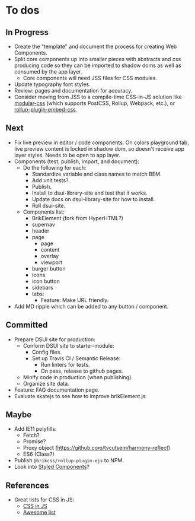 # To dos

## In Progress

- Create the "template" and document the process for creating Web Components.
- Split core components up into smaller pieces with abstracts and css producing code so they can be imported to shadow doms as well as consumed by the app layer.
	- Core components will need JSS files for CSS modules.
- Update typography font styles.
- Review: pages and documentation for accuracy.
- Consider moving from JSS to a compile-time CSS-in-JS solution like [modular-css](https://github.com/tivac/modular-css) (which supports PostCSS, Rollup, Webpack, etc.), or [rollup-plugin-embed-css](https://www.npmjs.com/package/rollup-plugin-embed-css).

## Next

- Fix live preview in editor / code components. On colors playground tab, live preview content is locked in shadow dom, so doesn't receive app layer styles. Needs to be open to app layer.
- Components (test, publish, import, and document):
	- Do the following for each:
		- Standardize variable and class names to match BEM.
		- Add unit tests?
		- Publish.
		- Install to dsui-library-site and test that it works.
		- Update docs on dsui-library-site for how to install.
		- Roll dsui-site.
	- Components list:
		- BrikElement (fork from HyperHTML?)
		- supernav
		- header
		- page
			- page
			- content
			- overlay
			- viewport
		- burger button
		- icons
		- icon button
		- sidebars
		- tabs:
			- Feature: Make URL friendly.
- Add MD ripple which can be added to any button / component.

## Committed

- Prepare DSUI site for production:
	- Conform DSUI site to starter-module:
		- Config files.
		- Set up Travis CI / Semantic Release:
			- Run linters for tests.
			- On pass, release to github pages.
	- Minify code in production (when publishing).
	- Organize site data.
- Feature: FAQ documentation page.
- Evaluate skatejs to see how to improve brikElement.js.

## Maybe

- Add IE11 polyfills:
	- Fetch?
	- Promise?
	- Proxy object (https://github.com/tvcutsem/harmony-reflect)
	- ES6 (Class?)
- Publish `@brikcss/rollup-plugin-ejs` to NPM.
- Look into [Styled Components](https://www.styled-components.com/)?

## References

- Great lists for CSS in JS:
	- [CSS in JS](https://github.com/MicheleBertoli/css-in-js)
	- [Awesome list](https://github.com/tuchk4/awesome-css-in-js)

